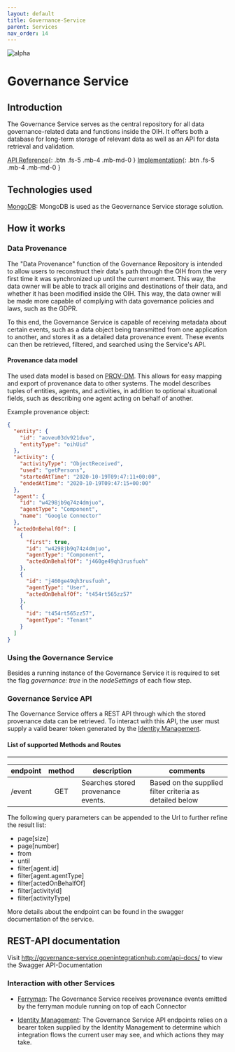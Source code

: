 ```yaml
---
layout: default
title: Governance-Service
parent: Services
nav_order: 14
---
```


<!-- Description Guidelines

Please note:
Use the full links to reference other files or images! Relative links will not work under our theme settings settings.
-->

<!-- please choose the appropriate batch and delete/comment the others  -->
![alpha](https://img.shields.io/badge/Status-Alpha-yellow.svg)

# **Governance Service** <!-- make sure spelling is consistent with other sources and within this document -->

## Introduction

<!-- 2 sentences: what does it do and how -->

The Governance Service serves as the central repository for all data governance-related data and functions inside the OIH. It offers both a database for long-term storage of relevant data as well as an API for data retrieval and validation.

[API Reference](http://governance-service.openintegrationhub.com/api-docs/){: .btn .fs-5 .mb-4 .mb-md-0 }
[Implementation](https://github.com/openintegrationhub/openintegrationhub/tree/master/services/governance-service){: .btn .fs-5 .mb-4 .mb-md-0 }
<!-- [Service File](){: .btn .fs-5 .mb-4 .mb-md-0 } -->

## Technologies used
<!-- please name and elaborate on other technologies or standards the service uses -->
[MongoDB](https://www.mongodb.com/): MongoDB is used as the Geovernance Service storage solution.

## How it works
<!-- describe core functionalities and underlying concepts in more detail -->

### Data Provenance

The "Data Provenance" function of the Governance Repository is intended to allow users to reconstruct their data's path through the OIH from the very first time it was synchronized up until the current moment. This way, the data owner will be able to track all origins and destinations of their data, and whether it has been modified inside the OIH. This way, the data owner will be made more capable of complying with data governance policies and laws, such as the GDPR.

To this end, the Governance Service is capable of receiving metadata about certain events, such as a data object being transmitted from one application to another, and stores it as a detailed data provenance event. These events can then be retrieved, filtered, and searched using the Service's API.

#### Provenance data model

The used data model is based on [PROV-DM](https://www.w3.org/TR/prov-dm/). This allows for easy mapping and export of provenance data to other systems. The model describes tuples of entities, agents, and activities, in addition to optional situational fields, such as describing one agent acting on behalf of another.

Example provenance object:

```json
{
  "entity": {
    "id": "aoveu03dv921dvo",
    "entityType": "oihUid"
  },
  "activity": {
    "activityType": "ObjectReceived",
    "used": "getPersons",
    "startedAtTime": "2020-10-19T09:47:11+00:00",
    "endedAtTime": "2020-10-19T09:47:15+00:00"
  },
  "agent": {
    "id": "w4298jb9q74z4dmjuo",
    "agentType": "Component",
    "name": "Google Connector"
  },
  "actedOnBehalfOf": [
    {
      "first": true,
      "id": "w4298jb9q74z4dmjuo",
      "agentType": "Component",
      "actedOnBehalfOf": "j460ge49qh3rusfuoh"
    },
    {
      "id": "j460ge49qh3rusfuoh",
      "agentType": "User",
      "actedOnBehalfOf": "t454rt565zz57"
    },
    {
      "id": "t454rt565zz57",
      "agentType": "Tenant"
    }
  ]
}
```

### Using the Governance Service

Besides a running instance of the Governance Service it is required to set the flag *governance: true* in the *nodeSettings* of each flow step.

### Governance Service API
 The Governance Service offers a REST API through which the stored provenance data can be retrieved. To interact with this API, the user must supply a valid bearer token generated by the [Identity Management](https://openintegrationhub.github.io//docs/Services/IdentityManagement.html).

#### List of supported Methods and Routes
------------------------------------

| endpoint        | method           | description  | comments |
| ------------- |:-------------:| -----|------|
| /event | GET | Searches stored provenance events. | Based on the supplied filter criteria as detailed below |

The following query parameters can be appended to the Url to further refine the result list:

- page[size]
- page[number]
- from
- until
- filter[agent.id]
- filter[agent.agentType]
- filter[actedOnBehalfOf]
- filter[activityId]
- filter[activityType]

More details about the endpoint can be found in the swagger documentation of the service.

## REST-API documentation

Visit http://governance-service.openintegrationhub.com/api-docs/ to view the Swagger API-Documentation


### Interaction with other Services
<!-- list and link the services this one interacts with and describe each interaction briefly (1-2 sentences) -->

- [Ferryman](https://openintegrationhub.github.io//docs/Services/Ferryman.html):
The Governance Service receives provenance events emitted by the ferryman module running on top of each Connector

- [Identity Management](https://openintegrationhub.github.io//docs/Services/IdentityManagement.html): The Governance Service API endpoints relies on a bearer token supplied by the Identity Management to determine which integration flows the current user may see, and which actions they may take.

